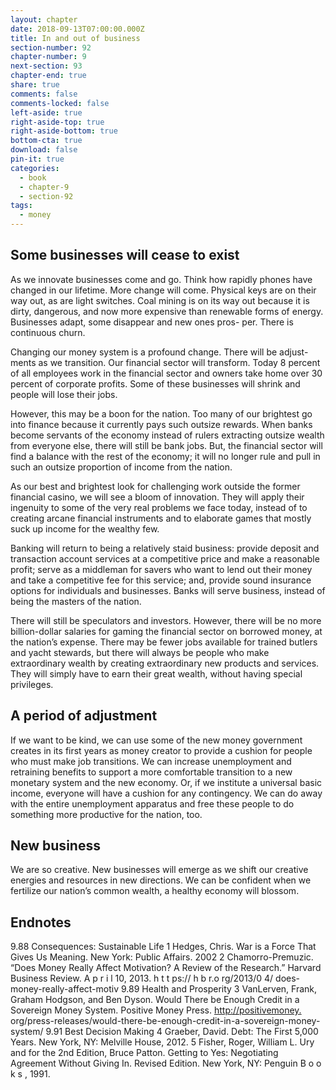 ```yaml
---
layout: chapter
date: 2018-09-13T07:00:00.000Z
title: In and out of business
section-number: 92
chapter-number: 9
next-section: 93
chapter-end: true
share: true
comments: false
comments-locked: false
left-aside: true
right-aside-top: true
right-aside-bottom: true
bottom-cta: true
download: false
pin-it: true
categories:
  - book
  - chapter-9
  - section-92
tags:
  - money
---
```

## Some businesses will cease to exist

As we innovate businesses come and go. Think how rapidly phones
have changed in our lifetime. More change will come. Physical keys are
on their way out, as are light switches. Coal mining is on its way out
because it is dirty, dangerous, and now more expensive than renewable
forms of energy. Businesses adapt, some disappear and new ones pros-
per. There is continuous churn.

Changing our money system is a profound change. There will be adjust-
ments as we transition. Our financial sector will transform. Today
8 percent of all employees work in the financial sector and owners take
home over 30 percent of corporate profits. Some of these businesses will
shrink and people will lose their jobs.

However, this may be a boon for the nation. Too many of our brightest
go into finance because it currently pays such outsize rewards. When
banks become servants of the economy instead of rulers extracting
outsize wealth from everyone else, there will still be bank jobs. But,
the financial sector will find a balance with the rest of the economy; it
will no longer rule and pull in such an outsize proportion of income
from the nation.

As our best and brightest look for challenging work outside the former
financial casino, we will see a bloom of innovation. They will apply their
ingenuity to some of the very real problems we face today, instead of to
creating arcane financial instruments and to elaborate games that mostly
suck up income for the wealthy few.

Banking will return to being a relatively staid business: provide deposit
and transaction account services at a competitive price and make a
reasonable profit; serve as a middleman for savers who want to lend out
their money and take a competitive fee for this service; and, provide
sound insurance options for individuals and businesses. Banks will serve
business, instead of being the masters of the nation.

There will still be speculators and investors. However, there will be no
more billion-dollar salaries for gaming the financial sector on borrowed
money, at the nation’s expense. There may be fewer jobs available for
trained butlers and yacht stewards, but there will always be people who
make extraordinary wealth by creating extraordinary new products and
services. They will simply have to earn their great wealth, without having
special privileges.

## A period of adjustment

If we want to be kind, we can use some of the new money government
creates in its first years as money creator to provide a cushion for people
who must make job transitions. We can increase unemployment and
retraining benefits to support a more comfortable transition to a new
monetary system and the new economy. Or, if we institute a universal
basic income, everyone will have a cushion for any contingency. We can
do away with the entire unemployment apparatus and free these people
to do something more productive for the nation, too.

## New business

We are so creative. New businesses will emerge as we shift our creative
energies and resources in new directions. We can be confident when we
fertilize our nation’s common wealth, a healthy economy will blossom.

## Endnotes
9.88 Consequences: Sustainable Life
1 Hedges, Chris. War is a Force That Gives Us Meaning. New York: Public
Affairs. 2002
2 Chamorro-Premuzic. “Does Money Really Affect Motivation? A Review of the
Research.” Harvard Business Review. A p r i l 10, 2013. h t t ps:// h b r.o rg/2013/0 4/
does-money-really-affect-motiv
9.89 Health and Prosperity
3 VanLerven, Frank, Graham Hodgson, and Ben Dyson. Would There be Enough
Credit in a Sovereign Money System. Positive Money Press. [http://positivemoney.](http://positivemoney.)
org/press-releases/would-there-be-enough-credit-in-a-sovereign-money-system/
9.91 Best Decision Making
4 Graeber, David. Debt: The First 5,000 Years. New York, NY: Melville House, 2012.
5 Fisher, Roger, William L. Ury and for the 2nd Edition, Bruce Patton. Getting to Yes:
Negotiating Agreement Without Giving In. Revised Edition. New York, NY: Penguin
B o o k s , 1991.
